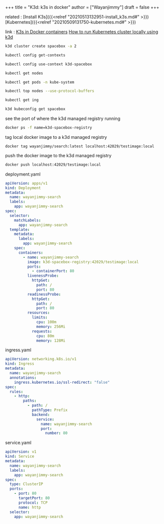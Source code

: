 +++
title = "K3d: k3s in docker"
author = ["Wayanjimmy"]
draft = false
+++

related
: [Install K3s]({{<relref "20210513132951-install_k3s.md#" >}}) [Kubernetes]({{<relref "20210509131750-kubernetes.md#" >}})

link
: [K3s in Docker containers](https://youtu.be/CxylDAwQQSI) [How to run Kubernetes cluster locally using k3d](https://youtu.be/mCesuGk-Fks)

<!--listend-->

```bash
k3d cluster create spacebox -a 2

kubectl config get-contexts

kubectl config use-context k3d-spacebox

kubectl get nodes

kubectl get pods -n kube-system

kubectl top nodes --use-protocol-buffers

kubectl get ing

k3d kubeconfig get spacebox
```

see the port of where the k3d managed registry running

```bash
docker ps -f name=k3d-spacebox-registry
```

tag local docker image to a k3d managed registry

```nil
docker tag wayanjimmy/search:latest localhost:42029/testimage:local
```

push the docker image to the k3d managed registry

```bash
docker push localhost:42029/testimage:local
```

deployment.yaml

```yaml
apiVersion: apps/v1
kind: Deployment
metadata:
  name: wayanjimmy-search
  labels:
    app: wayanjimmy-search
spec:
  selector:
    matchLabels:
      app: wayanjimmy-search
  template:
    metadata:
      labels:
        app: wayanjimmy-search
    spec:
      containers:
        - name: wayanjimmy-search
          image: k3d-spacebox-registry:42029/testimage:local
          ports:
            - containerPort: 80
          livenessProbe:
            httpGet:
              path: /
              port: 80
          readinessProbe:
            httpGet:
              path: /
              port: 80
          resources:
            limits:
              cpu: 100m
              memory: 256Mi
            requests:
              cpu: 80m
              memory: 128Mi

```

ingress.yaml

```yaml
apiVersion: networking.k8s.io/v1
kind: Ingress
metadata:
  name: wayanjimmy-search
  annotations:
    ingress.kubernetes.io/ssl-redirect: "false"
spec:
  rules:
    - http:
        paths:
          - path: /
            pathType: Prefix
            backend:
              service:
                name: wayanjimmy-search
                port:
                  number: 80
```

service.yaml

```yaml
apiVersion: v1
kind: Service
metadata:
  name: wayanjimmy-search
  labels:
    app: wayanjimmy-search
spec:
  type: ClusterIP
  ports:
    - port: 80
      targetPort: 80
      protocol: TCP
      name: http
  selector:
    app: wayanjimmy-search
```
